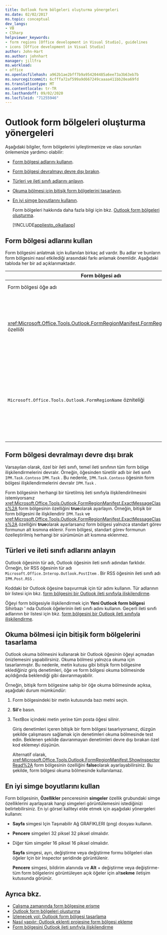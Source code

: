 ```yaml
---
title: Outlook form bölgeleri oluşturma yönergeleri
ms.date: 02/02/2017
ms.topic: conceptual
dev_langs:
- VB
- CSharp
helpviewer_keywords:
- form regions [Office development in Visual Studio], guidelines
- icons [Office development in Visual Studio]
author: John-Hart
ms.author: johnhart
manager: jillfra
ms.workload:
- office
ms.openlocfilehash: a962b1ae2bff7b9a954204485a6ee73a3b63eb7b
ms.sourcegitcommit: 6cfffa72af599a9d667249caaaa411bb28ea69fd
ms.translationtype: MT
ms.contentlocale: tr-TR
ms.lasthandoff: 09/02/2020
ms.locfileid: "71255946"
---
```

# <a name="guidelines-to-create-outlook-form-regions"></a>Outlook form bölgeleri oluşturma yönergeleri
  Aşağıdaki bilgiler, form bölgelerini iyileştirmenize ve olası sorunları önlemenize yardımcı olabilir:

- [Form bölgesi adlarını kullanın](#UsingFormRegions).

- [Form bölgesi devralmayı devre dışı bırakın](#DisablingInheritance).

- [Türleri ve ileti sınıfı adlarını anlayın](#ClassNames).

- [Okuma bölmesi için bitişik form bölgelerini tasarlayın](#ReadingPane).

- [En iyi simge boyutlarını kullanın](#UsingOptimal).

  Form bölgeleri hakkında daha fazla bilgi için bkz. [Outlook form bölgeleri oluşturma](../vsto/creating-outlook-form-regions.md).

  [!INCLUDE[appliesto_olkallapp](../vsto/includes/appliesto-olkallapp-md.md)]

## <a name="use-form-region-names"></a><a name="UsingFormRegions"></a> Form bölgesi adlarını kullan
 Form bölgesini anlatmak için kullanılan birkaç ad vardır. Bu adlar ve bunların form bölgesini nasıl etkilediği arasındaki farkı anlamak önemlidir. Aşağıdaki tabloda her bir ad açıklanmaktadır.

|Form bölgesi adı|Açıklama|
|----------------------|-----------------|
|Form bölgesi öğe adı|**Yeni öğe Ekle** Iletişim kutusunda **Outlook form bölgesi** öğesi için belirttiğiniz addır. Bu, **Çözüm Gezgini**görüntülenen form bölgesi kod dosyasının adıdır.|
|<xref:Microsoft.Office.Tools.Outlook.FormRegionManifest.FormRegionName%2A> özelliði|Bu adı açıklayıcı metin olarak belirtin ve **Yeni Outlook form bölgesi** Sihirbazı ' nın **görüntüleme tercihlerini seçin** . Bu ad, **Özellikler** penceresinde **FormRegionName** özelliği olarak görünür.<br /><br /> <xref:Microsoft.Office.Tools.Outlook.FormRegionManifest.FormRegionName%2A>Outlook Kullanıcı arabiriminde (UI) form bölgesini tanımlayan etiketi belirtmek için özelliğini kullanın. Ayrı form bölgelerinde, bu ad Outlook öğesi şeridinde bir düğme olarak görünür.<br /><br /> Bitişik form bölgeleri için bu ad, form bölgesinin üstünde başlık metni olarak görünür.|
|`Microsoft.Office.Tools.Outlook.FormRegionName` özniteliği|Projeye bir **Outlook form bölgesi** öğesi eklediğinizde, Visual Studio bu özelliği form bölgesinin tam adı olarak ayarlar. Varsayılan tam adı, form bölgesinin adına bir noktayla bağlı olan VSTO eklentisinin adıdır — Örneğin, `OutlookAddIn1.FormRegion1` .<br /><br /> Bu tam ad, form bölgesi fabrikası sınıfının en üstünde bir öznitelik olarak da görünür.<br /><br /> `Microsoft.Office.Tools.Outlook.FormRegionName`Form bölgesini tüm Outlook VSTO eklentileri genelinde benzersiz olarak tanımlamak için özniteliğini kullanın. `Microsoft.Office.Tools.Outlook.FormRegionName`Form bölgesi öğesini yeniden adlandırarak veya özelliğini değiştirerek özniteliğin değerini değiştiremezsiniz <xref:Microsoft.Office.Tools.Outlook.FormRegionManifest.FormRegionName%2A> . Bu adı değiştirmek için, `Microsoft.Office.Tools.Outlook.FormRegionName` form bölgesi kod dosyasındaki özniteliğini değiştirmelisiniz.|

## <a name="disable-form-region-inheritance"></a><a name="DisablingInheritance"></a> Form bölgesi devralmayı devre dışı bırak
 Varsayılan olarak, özel bir ileti sınıfı, temel ileti sınıfının tüm form bölge ilişkilendirmelerini devralır. Örneğin, öğesinden türetilir adlı bir ileti sınıfı `IPM.Task.Contoso` `IPM.Task` . Bu nedenle, `IPM.Task.Contoso` öğesinin form bölgesi ilişkilendirmelerini devralır `IPM.Task` .

 Form bölgesinin herhangi bir türetilmiş ileti sınıfıyla ilişkilendirilmesini istemiyorsanız <xref:Microsoft.Office.Tools.Outlook.FormRegionManifest.ExactMessageClass%2A> form bölgesinin özelliğini **true**olarak ayarlayın. Örneğin, bitişik bir form bölgesini ile ilişkilendirir `IPM.Task` ve <xref:Microsoft.Office.Tools.Outlook.FormRegionManifest.ExactMessageClass%2A> özelliğini **true**olarak ayarlarsanız form bölgesi yalnızca standart görev formunun alt kısmına eklenir. Form bölgesi, standart görev formunun özelleştirilmiş herhangi bir sürümünün alt kısmına eklenmez.

## <a name="understand-types-and-message-class-names"></a><a name="ClassNames"></a> Türleri ve ileti sınıfı adlarını anlayın
 Outlook öğesinin tür adı, Outlook öğesinin ileti sınıfı adından farklıdır. Örneğin, bir RSS öğesinin tür adı `Microsoft.Office.Interop.Outlook.PostItem` . Bir RSS öğesinin ileti sınıfı adı `IPM.Post.RSS` .

 Koddaki bir Outlook öğesine başvurmak için tür adını kullanın. Tür adlarının bir listesi için bkz. [form bölgesini bir Outlook ileti sınıfıyla ilişkilendirme](../vsto/associating-a-form-region-with-an-outlook-message-class.md).

 Öğeyi form bölgesiyle ilişkilendirmek için **Yeni Outlook form bölgesi** Sihirbazı ' nda Outlook öğelerinin ileti sınıfı adını kullanın. Geçerli ileti sınıfı adlarının bir listesi için bkz. [form bölgesini bir Outlook ileti sınıfıyla ilişkilendirme](../vsto/associating-a-form-region-with-an-outlook-message-class.md).

## <a name="design-adjoining-form-regions-for-the-reading-pane"></a><a name="ReadingPane"></a> Okuma bölmesi için bitişik form bölgelerini tasarlama
 Outlook okuma bölmesini kullanarak bir Outlook öğesinin öğeyi açmadan önizlemesini yapabilirsiniz. Okuma bölmesi yalnızca okuma için tasarlanmıştır. Bu nedenle, metin kutusu gibi bitişik form bölgesine eklediğiniz giriş denetimleri, öğe ve form bölgesi okuma bölmesinde açıldığında beklendiği gibi davranmayabilir.

 Örneğin, bitişik form bölgesine sahip bir öğe okuma bölmesinde açıksa, aşağıdaki durum mümkündür:

1. Form bölgesindeki bir metin kutusunda bazı metni seçin.

2. **Sil**'e basın.

3. TextBox içindeki metin yerine tüm posta öğesi silinir.

   Giriş denetimleri içeren bitişik bir form bölgesi tasarlıyorsanız, düzgün şekilde çalışmasını sağlamak için denetimleri okuma bölmesinde test edin. Beklenen şekilde davranmayan denetimleri devre dışı bırakan özel kod eklemeyi düşünün.

   Alternatif olarak, <xref:Microsoft.Office.Tools.Outlook.FormRegionManifest.ShowInspectorRead%2A> form bölgesinin özelliğini **false**olarak ayarlayabilirsiniz. Bu şekilde, form bölgesi okuma bölmesinde kullanılamaz.

## <a name="use-optimal-icon-sizes"></a><a name="UsingOptimal"></a> En iyi simge boyutlarını kullan
 Form bölgesinin, **Özellikler** penceresinin **simgeler** özellik grubundaki simge özelliklerini ayarlayarak hangi simgeleri görüntülemesini istediğinizi belirtebilirsiniz. En iyi görsel kaliteyi elde etmek için aşağıdaki yönergeleri kullanın:

- **Sayfa** simgesi Için Taşınabilir Ağ GRAFIKLERI (png) dosyası kullanın.

- **Pencere** simgeleri 32 piksel 32 piksel olmalıdır.

- Diğer tüm simgeler 16 piksel 16 piksel olmalıdır.

  **Sayfa** simgesi, ayrı, değiştirme veya değiştirme formu bölgeleri olan öğeler Için bir Inspector şeridinde görüntülenir.

  **Pencere** simgesi, bildirim alanında ve **Alt** + değiştirme veya değiştirme-tüm form bölgelerini görüntüleyen açık öğeler için alt**sekme** iletişim kutusunda görünür.

## <a name="see-also"></a>Ayrıca bkz.
- [Çalışma zamanında form bölgesine erişme](../vsto/accessing-a-form-region-at-run-time.md)
- [Outlook form bölgeleri oluşturma](../vsto/creating-outlook-form-regions.md)
- [İzlenecek yol: Outlook form bölgesi tasarlama](../vsto/walkthrough-designing-an-outlook-form-region.md)
- [Nasıl yapılır: Outlook eklenti projesine form bölgesi ekleme](../vsto/how-to-add-a-form-region-to-an-outlook-add-in-project.md)
- [Form bölgesini Outlook ileti sınıfıyla ilişkilendirme](../vsto/associating-a-form-region-with-an-outlook-message-class.md)
